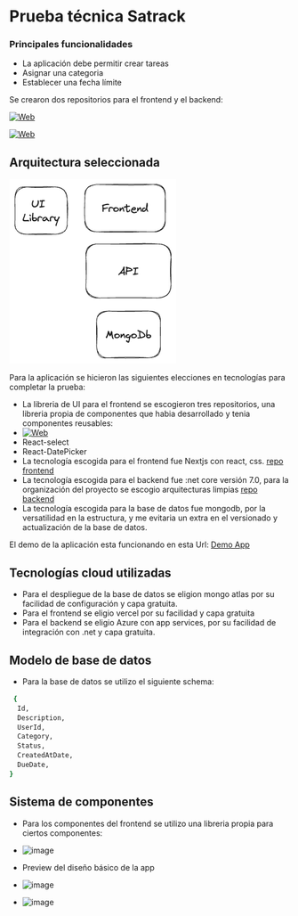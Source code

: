 # Prueba técnica Satrack

### Principales funcionalidades
* La aplicación debe permitir crear tareas
* Asignar una categoria
* Establecer una fecha límite

Se crearon dos repositorios para el frontend y el backend:

[![Web](https://img.shields.io/badge/GitHub-Frontend-14a1f0?style=for-the-badge&logo=github&logoColor=white&labelColor=101010)](https://github.com/camiloamora/satrack-frontend)

[![Web](https://img.shields.io/badge/GitHub-Backend-14a1f0?style=for-the-badge&logo=github&logoColor=white&labelColor=101010)](https://github.com/camiloamora/satrack-backend)

## Arquitectura seleccionada

![Arquitectura general](image.png)

Para la aplicación se hicieron las siguientes elecciones en tecnologías para completar la prueba:

* La libreria de UI para el frontend se escogieron tres repositorios, una libreria propia de componentes que habia desarrollado y tenia componentes reusables:
* [![Web](https://img.shields.io/badge/GitHub-components-14a1f0?style=for-the-badge&logo=github&logoColor=white&labelColor=101010)](https://github.com/camiloamora/zero-components)
* React-select
* React-DatePicker
* La tecnología escogida para el frontend fue Nextjs con react, css. [repo frontend](https://github.com/camiloamora/satrack-frontend)
* La tecnología escogida para el backend fue :net core versión 7.0, para la organización del proyecto se escogio arquitecturas limpias [repo backend](https://github.com/camiloamora/satrack-backend)
* La tecnología escogida para la base de datos fue mongodb, por la versatilidad en la estructura, y me evitaria un extra en el versionado y actualización de la base de datos.

El demo de la aplicación esta funcionando en esta Url:
[Demo App](https://satrack-app-todo.vercel.app/planning)

## Tecnologías cloud utilizadas
*   Para el despliegue de la base de datos se eligion mongo atlas por su facilidad de configuración y capa gratuita.
*   Para el frontend se eligio vercel por su facilidad y capa gratuita
*   Para el backend se eligio Azure con app services, por su facilidad de integración con .net y capa gratuita.

## Modelo de base de datos
* Para la base de datos se utilizo el siguiente schema:

```bash
 {
  Id,
  Description,
  UserId,
  Category,
  Status,
  CreatedAtDate,
  DueDate,
}
```

## Sistema de componentes
* Para los componentes del frontend se utilizo una libreria propia para ciertos componentes:

* ![image](https://github.com/camiloamora/satrack-todo-setup/assets/2391098/6655cd23-3a8f-47fa-b39f-628b6587c372)
* Preview del diseño básico de la app

* ![image](https://github.com/camiloamora/satrack-todo-setup/assets/2391098/ff36a338-ce39-463b-972a-1c0f3e209a9f)

* ![image](https://github.com/camiloamora/satrack-todo-setup/assets/2391098/e22e9e04-60bc-488f-a8f4-5a285d3f8f4e)



